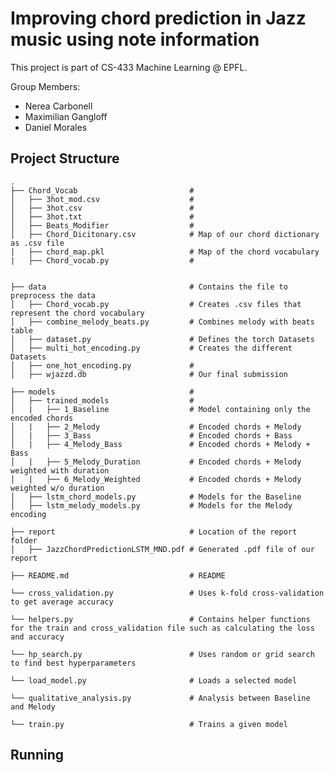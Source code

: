 # Improving chord prediction in Jazz music using note information

This project is part of CS-433 Machine Learning @ EPFL.

Group Members:
- Nerea Carbonell
- Maximilian Gangloff
- Daniel Morales

## Project Structure

    .
    ├── Chord_Vocab                         # 
    │   ├── 3hot_mod.csv                    # 
    │   ├── 3hot.csv                        # 
    │   ├── 3hot.txt                        # 
    │   ├── Beats_Modifier                  # 
    │   ├── Chord_Dicitonary.csv            # Map of our chord dictionary as .csv file
    |   ├── chord_map.pkl                   # Map of the chord vocabulary
    |   ├── Chord_vocab.py                  # 


    ├── data                                # Contains the file to preprocess the data
    │   ├── Chord_vocab.py                  # Creates .csv files that represent the chord vocabulary
    │   ├── combine_melody_beats.py         # Combines melody with beats table
    │   ├── dataset.py                      # Defines the torch Datasets
    │   ├── multi_hot_encoding.py           # Creates the different Datasets
    │   ├── one_hot_encoding.py             # 
    │   ├── wjazzd.db                       # Our final submission

    ├── models                              # 
    │   ├── trained_models                  # 
    │   |   ├── 1_Baseline                  # Model containing only the encoded chords
    │   |   ├── 2_Melody                    # Encoded chords + Melody
    │   |   ├── 3_Bass                      # Encoded chords + Bass
    │   |   ├── 4_Melody_Bass               # Encoded chords + Melody + Bass
    │   |   ├── 5_Melody_Duration           # Encoded chords + Melody weighted with duration
    │   |   ├── 6_Melody_Weighted           # Encoded chords + Melody weighted w/o duration
    │   ├── lstm_chord_models.py            # Models for the Baseline
    │   ├── lstm_melody_models.py           # Models for the Melody encoding

    ├── report                              # Location of the report folder
    │   ├── JazzChordPredictionLSTM_MND.pdf # Generated .pdf file of our report
    
    ├── README.md                           # README
    
    └── cross_validation.py                 # Uses k-fold cross-validation to get average accuracy
    
    └── helpers.py                          # Contains helper functions for the train and cross_validation file such as calculating the loss and accuracy

    └── hp_search.py                        # Uses random or grid search to find best hyperparameters

    └── load_model.py                       # Loads a selected model

    └── qualitative_analysis.py             # Analysis between Baseline and Melody

    └── train.py                            # Trains a given model

    
## Running

